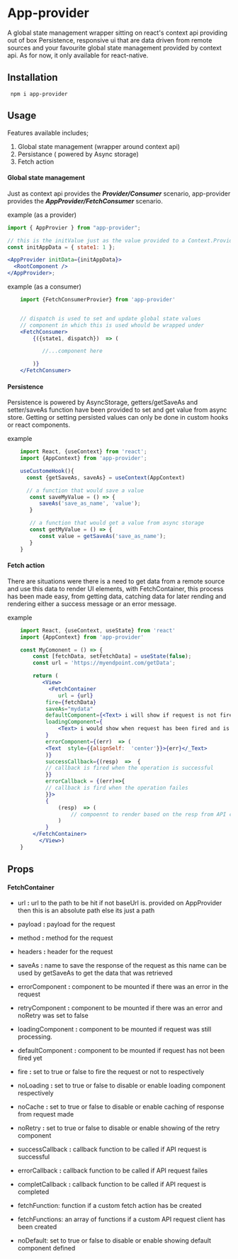 # App-provider

A global state management wrapper sitting on react's context api providing out of box Persistence, responsive ui that are data driven from remote sources and your favourite global state management provided by context api. As for now, it only available for react-native.

## Installation

     npm i app-provider

## Usage

Features available includes;

1.  Global state management (wrapper around context api)
2.  Persistance ( powered by Async storage)
3.  Fetch action

#### Global state management

Just as context api provides the **_Provider/Consumer_** scenario, app-provider provides the **_AppProvider/FetchConsumer_** scenario.

example (as a provider)

```jsx
import { AppProvier } from "app-provider";

// this is the initValue just as the value provided to a Context.Provider
const initAppData = { state1: 1 };

<AppProvider initData={initAppData}>
  <RootComponent />
</AppProvider>;
```

example (as a consumer)

```jsx
    import {FetchConsumerProvier} from 'app-provider'


    // dispatch is used to set and update global state values
    // component in which this is used whould be wrapped under
    <FetchConsumer>
	    {({state1, dispatch})  => (

	       //...component here

	    )}
    </FetchConsumer>
```

#### Persistence

Persistence is powered by AsyncStorage, getters/getSaveAs and setter/saveAs function have been provided to set and get value from async store. Getting or setting persisted values can only be done in custom hooks or react components.

example

```jsx
    import React, {useContext} from 'react';
    import {AppContext} from 'app-provider';

    useCustomeHook(){
      const {getSaveAs, saveAs} = useContext(AppContext)

      // a function that would save a value
       const saveMyValue = () => {
          saveAs('save_as_name', 'value');
       }

       // a function that would get a value from async storage
       const getMyValue = () => {
          const value = getSaveAs('save_as_name');
       }
    }
```

#### Fetch action

There are situations were there is a need to get data from a remote source and use this data to render UI elements, with FetchContainer, this process has been made easy, from getting data, catching data for later rending and rendering either a success message or an error message.

example

```jsx
    import React, {useContext, useState} from 'react'
    import {AppContext} from 'app-provider'

    const MyComonent = () => {
        const [fetchData, setFetchData] = useState(false);
        const url = 'https://myendpoint.com/getData';

	    return (
	       <View>
	         <FetchContainer
	            url = {url}
		    fire={fetchData}
		    saveAs="mydata"
		    defaultComponent={<Text> i will show if request is not fired </Text>}
		    loadingComponent={
		    	<Text> i would show when request has been fired and is processing </Text>
		    }
		    errorComponent={(err)  => (
			<Text  style={{alignSelf:  'center'}}>{err}</_Text>
		    )}
		    successCallback={(resp)  =>  {
			// callback is fired when the operation is successful
		    }}
		    errorCallback = {(err)=>{
			// callback is fird when the operation failes
		    }}>
			{
				(resp)  => (
					// compoennt to render based on the resp from API call made.
				)
			}
		</FetchContainer>
	      </View>)
 	}
```

## Props

#### FetchContainer

- url **:** url to the path to be hit if not baseUrl is. provided on AppProvider then this is an absolute path else its just a path

- payload **:** payload for the request

- method **:** method for the request

- headers **:** header for the request

- saveAs **:** name to save the response of the request as this name can be used by getSaveAs to get the data that was retrieved

- errorComponent **:** component to be mounted if there was an error in the request

- retryComponent **:** component to be mounted if there was an error and noRetry was set to false

- loadingComponent **:** component to be mounted if request was still processing.

- defaultComponent **:** component to be mounted if request has not been fired yet

- fire **:** set to true or false to fire the request or not to respectively

- noLoading **:** set to true or false to disable or enable loading component respectively

- noCache **:** set to true or false to disable or enable caching of response from request made

- noRetry **:** set to true or false to disable or enable showing of the retry component

- successCallback **:** callback function to be called if API request is successful

- errorCallback **:** callback function to be called if API request failes

- completCallback **:** callback function to be called if API request is completed

- fetchFunction: function if a custom fetch action has be created

- fetchFunctions: an array of functions if a custom API request client has been created

- noDefault: set to true or false to disable or enable showing default component defined
